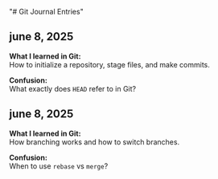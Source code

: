 "# Git Journal Entries" 
## june 8, 2025
**What I learned in Git:**  
How to initialize a repository, stage files, and make commits.

**Confusion:**  
What exactly does `HEAD` refer to in Git?

## june 8, 2025
**What I learned in Git:**  
How branching works and how to switch branches.

**Confusion:**  
When to use `rebase` vs `merge`?